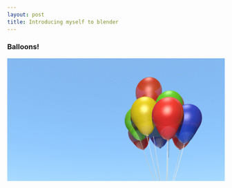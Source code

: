 ```yaml
---
layout: post
title: Introducing myself to blender
---
```

### Balloons!

![Balloons GIF](/images/balloons-540.gif)